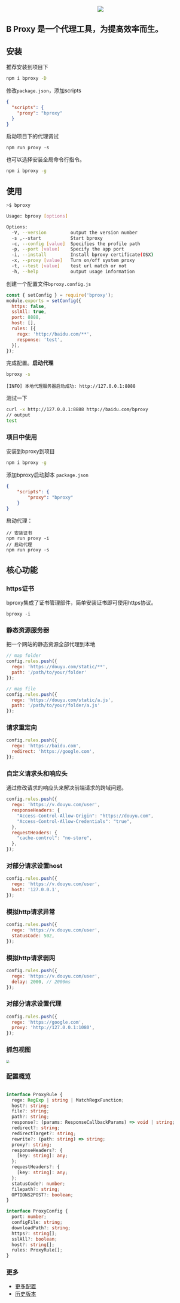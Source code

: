 <p align="center">
  <img src="https://zobor.github.io/666/assets/favicon.svg" />
</p>

B Proxy 是一个代理工具，为提高效率而生。
--------



## 安装

推荐安装到项目下
```bash
npm i bproxy -D
```

修改`package.json`，添加scripts
```json
{
  "scripts": {
    "proxy": "bproxy"
  }
}
```

启动项目下的代理调试
```
npm run proxy -s
```

也可以选择安装全局命令行指令。

```bash
npm i bproxy -g
```

## 使用

```sh
>$ bproxy
```

```bash
Usage: bproxy [options]

Options:
  -V, --version         output the version number
  -s ,--start           Start bproxy
  -c, --config [value]  Specifies the profile path
  -p, --port [value]    Specify the app port
  -i, --install         Install bproxy certificate(OSX)
  -x, --proxy [value]   Turn on/off system proxy
  -t, --test [value]    test url match or not
  -h, --help            output usage information
```

创建一个配置文件`bproxy.config.js`

```js
const { setConfig } = require('bproxy');
module.exports = setConfig({
  https: false,
  sslAll: true,
  port: 8888,
  host: [],
  rules: [{
    regx: 'http://baidu.com/**',
    response: 'test',
  }],
});
```

完成配置。**启动代理**

```sh
bproxy -s
```

```te
[INFO] 本地代理服务器启动成功: http://127.0.0.1:8888
```

测试一下

```bash
curl -x http://127.0.0.1:8888 http://baidu.com/bproxy
// output
test
```

### 项目中使用
安装到bproxy到项目
```bash
npm i bproxy -g
```
添加bproxy启动脚本
`package.json`
```json
{
    "scripts": {
        "proxy": "bproxy"
    }
}
```

启动代理：
```
// 安装证书
npm run proxy -i
// 启动代理
npm run proxy -s
```

## 核心功能

### https证书

bproxy集成了证书管理部件，简单安装证书即可使用https协议。

```
bproxy -i
```

### 静态资源服务器

把一个网站的静态资源全部代理到本地

```js
// map folder
config.rules.push({
  regx: 'https://douyu.com/static/**',
  path: '/path/to/your/folder'
});

// map file
config.rules.push({
  regx: 'https://douyu.com/static/a.js',
  path: '/path/to/your/folder/a.js'
});
```

### 请求重定向
```js
config.rules.push({
  regx: 'https://baidu.com',
  redirect: 'https://google.com',
});
```

### 自定义请求头和响应头
通过修改请求的响应头来解决前端请求的跨域问题。
```js
config.rules.push({
  regx: 'https://v.douyu.com/user',
  responseHeaders: {
    "Access-Control-Allow-Origin": "https://douyu.com",
    "Access-Control-Allow-Credentials": "true",
  },
  requestHeaders: {
    "cache-control": "no-store",
  },
});
```

### 对部分请求设置host
```js
config.rules.push({
  regx: 'https://v.douyu.com/user',
  host: '127.0.0.1',
});
```

### 模拟http请求异常
```js
config.rules.push({
  regx: 'https://v.douyu.com/user',
  statusCode: 502,
});
```

### 模拟http请求弱网
```js
config.rules.push({
  regx: 'https://v.douyu.com/user',
  delay: 2000, // 2000ms
});
```

### 对部分请求设置代理
```js
config.rules.push({
  regx: 'https://google.com',
  proxy: 'http://127.0.0.1:1080',
});
```

### 抓包视图

<img src="https://sta-op.douyucdn.cn/butterfly-java/2021/11/08/0e0883720037694d531619024db18857.png" style="zoom:50%;" />

### 配置概览
```ts

interface ProxyRule {
  regx: RegExp | string | MatchRegxFunction;
  host?: string;
  file?: string;
  path?: string;
  response?: (params: ResponseCallbackParams) => void | string;
  redirect?: string;
  redirectTarget?: string;
  rewrite?: (path: string) => string;
  proxy?: string;
  responseHeaders?: {
    [key: string]: any;
  };
  requestHeaders?: {
    [key: string]: any;
  };
  statusCode?: number;
  filepath?: string;
  OPTIONS2POST?: boolean;
}

interface ProxyConfig {
  port: number;
  configFile: string;
  downloadPath?: string;
  https?: string[];
  sslAll?: boolean;
  host?: string[];
  rules: ProxyRule[];
}
```

### 更多
- [更多配置](https://github.com/zobor/bproxy/blob/master/bproxy.config.md)
- [历史版本](https://github.com/zobor/bproxy/blob/master/changelog.md)

